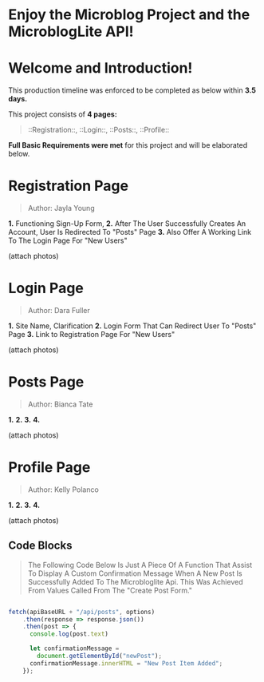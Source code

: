 # Enjoy the Microblog Project and the MicroblogLite API!




# Welcome and Introduction!
This production timeline was enforced to be completed as below within **3.5 days.** 

This project consists of **4 pages:**
> ::Registration::, ::Login::, ::Posts::, ::Profile::

**Full Basic Requirements were met** for this project and will be elaborated below.



# Registration Page
> Author: Jayla Young

**1.** Functioning Sign-Up Form, 
**2.** After The User Successfully Creates An Account, User Is Redirected To "Posts" Page
**3.** Also Offer A Working Link To The Login Page For "New Users"



(attach photos)



# Login Page
> Author: Dara Fuller

**1.** Site Name, Clarification
**2.** Login Form That Can Redirect User To "Posts" Page
**3.** Link to Registration Page For "New Users"



(attach photos)



# Posts Page
> Author: Bianca Tate

**1.**
**2.**
**3.**
**4.**



(attach photos)



# Profile Page
> Author: Kelly Polanco

**1.**
**2.**
**3.**
**4.**



(attach photos)




## Code Blocks
> The Following Code Below Is Just A Piece Of A Function That Assist To Display A Custom Confirmation Message When A New Post Is Successfully Added To The Microbloglite Api. This Was Achieved From Values Called From The "Create Post Form."


```javascript

fetch(apiBaseURL + "/api/posts", options)
    .then(response => response.json())
    .then(post => {
      console.log(post.text)

      let confirmationMessage =
        document.getElementById("newPost");
      confirmationMessage.innerHTML = "New Post Item Added";
    });

```
